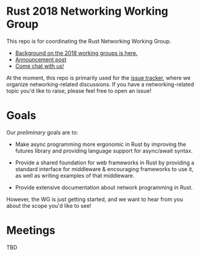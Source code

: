 # Rust 2018 Networking Working Group

This repo is for coordinating the Rust Networking Working Group. 

- [Background on the 2018 working groups is here.][working-groups]
- [Announcement post]
- [Come chat with us!][gitter]

At the moment, this repo is primarily used for the [issue tracker], where we organize networking-related discussions. If you have a networking-related topic you'd like to raise, please feel free to open an issue!

[working-groups]: https://internals.rust-lang.org/t/announcing-the-2018-domain-working-groups/6737
[Announcement post]: https://internals.rust-lang.org/t/announcing-the-network-services-working-group-wg-net/7354/
[gitter]: https://gitter.im/rust-lang/WG-net
[issue tracker]: https://github.com/rust-lang-nursery/net-wg/issues

# Goals

Our *preliminary* goals are to:

* Make async programming more ergonomic in Rust by improving the futures library and providing language support for async/await syntax.

* Provide a shared foundation for web frameworks in Rust by providing a standard interface for middleware & encouraging frameworks to use it, as well as writing examples of that middleware.

* Provide extensive documentation about network programming in Rust.

However, the WG is just getting started, and we want to hear from you about the scope you'd like to see!

# Meetings

TBD
